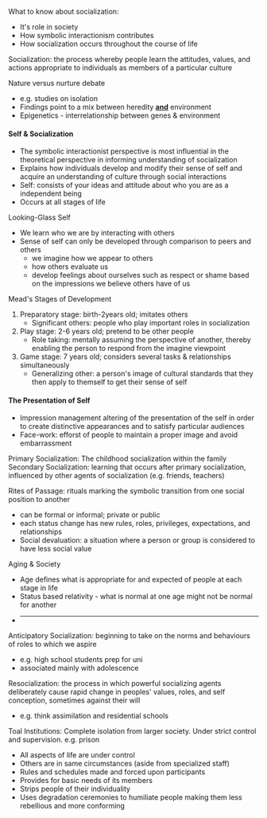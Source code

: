 What to know about socialization:
- It's role in society
- How symbolic interactionism contributes
- How socialization occurs throughout the course of life

Socialization: the process whereby people learn the attitudes, values, and actions appropriate to individuals as members of a particular culture

Nature versus nurture debate
- e.g. studies on isolation
- Findings point to a mix between heredity <u>**and**</u> environment
- Epigenetics - interrelationship between genes & environment

#### Self & Socialization
- The symbolic interactionist perspective is most influential in the theoretical perspective in informing understanding of socialization
- Explains how individuals develop and modify their sense of self and acquire an understanding of culture through social interactions
- Self: consists of your ideas and attitude about who you are as a independent being
- Occurs at all stages of life

Looking-Glass Self
- We learn who we are by interacting with others
- Sense of self can only be developed through comparison to peers and others
	- we imagine how we appear to others
	- how others evaluate us
	- develop feelings about ourselves such as respect or shame based on the impressions we believe others have of us

Mead's Stages of Development
1. Preparatory stage: birth-2years old; imitates others
	- Significant others: people who play important roles in socialization
2. Play stage: 2-6 years old; pretend to be other people
	- Role taking: mentally assuming the perspective of another, thereby enabling the person to respond from the imagine viewpoint
3. Game stage: 7 years old; considers several tasks & relationships simultaneously
	- Generalizing other: a person's image of cultural standards that they then apply to themself to get their sense of self

#### The Presentation of Self
- Impression management altering of the presentation of the self in order to  create distinctive appearances and to satisfy particular audiences 
- Face-work: efforst of people to maintain a proper image and avoid embarrassment

Primary Socialization: The childhood socialization within the family
Secondary Socialization: learning that occurs after primary socialization, influenced by other agents of socialization (e.g. friends, teachers)

Rites of Passage: rituals marking the symbolic transition from one social position to another
- can be formal or informal; private or public
- each status change has new rules, roles, privileges, expectations, and relationships
- Social devaluation: a situation where a person or group is considered to have less social value

Aging & Society
- Age defines what is appropriate for and expected of people at each stage in life
- Status based relativity - what is normal at one age might not be normal for another
- ___

Anticipatory Socialization: beginning to take on the norms and behaviours of roles to which we aspire
- e.g. high school students prep for uni
- associated mainly with adolescence

Resocialization: the process in which powerful socializing agents deliberately cause rapid change in peoples' values, roles, and self conception, sometimes against their will
- e.g. think assimilation and residential schools

Toal Institutions: Complete isolation from larger society. Under strict control and supervision.
e.g. prison
- All aspects of life are under control
- Others are in same circumstances (aside from specialized staff)
- Rules and schedules made and forced upon participants
- Provides for basic needs of its members
- Strips people of their individuality
- Uses degradation ceremonies to humiliate people making them less rebellious and more conforming
